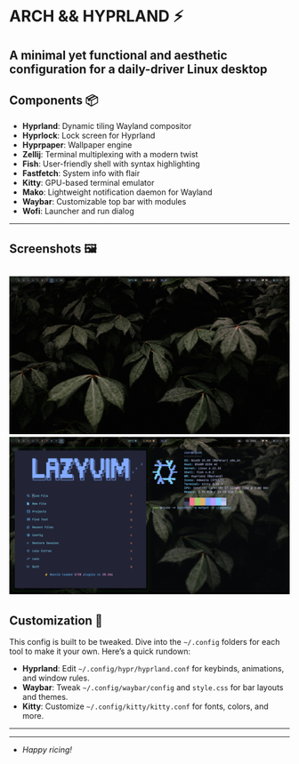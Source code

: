 # ARCH && HYPRLAND ⚡

**A minimal yet functional and aesthetic configuration for a daily-driver Linux desktop**
---

## Components 📦
- **Hyprland**: Dynamic tiling Wayland compositor
- **Hyprlock**: Lock screen for Hyprland
- **Hyprpaper**: Wallpaper engine
- **Zellij**: Terminal multiplexing with a modern twist
- **Fish**: User-friendly shell with syntax highlighting 
- **Fastfetch**: System info with flair
- **Kitty**: GPU-based terminal emulator
- **Mako**: Lightweight notification daemon for Wayland 
- **Waybar**: Customizable top bar with modules
- **Wofi**: Launcher and run dialog
---

## Screenshots 🖼️
![Screenshot 1](/assets/screen_1.png)
![Screenshot 2](/assets/screen_2.png)
---

## Customization 🎨
This config is built to be tweaked. Dive into the `~/.config` folders for each tool to make it your own. Here’s a quick rundown:

- **Hyprland**: Edit `~/.config/hypr/hyprland.conf` for keybinds, animations, and window rules.
- **Waybar**: Tweak `~/.config/waybar/config` and `style.css` for bar layouts and themes.
- **Kitty**: Customize `~/.config/kitty/kitty.conf` for fonts, colors, and more.
---

---
- *Happy ricing!*
